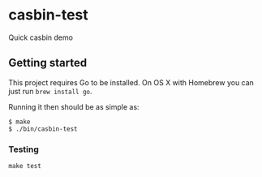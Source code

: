 # casbin-test

Quick casbin demo

## Getting started

This project requires Go to be installed. On OS X with Homebrew you can just run `brew install go`.

Running it then should be as simple as:

```console
$ make
$ ./bin/casbin-test
```

### Testing

``make test``